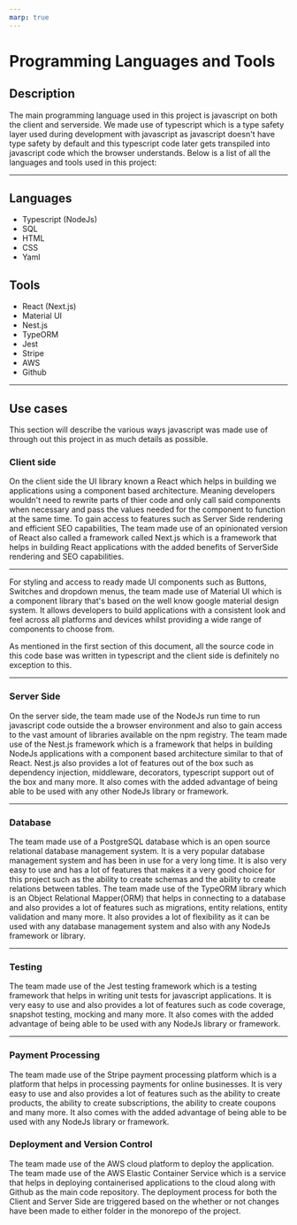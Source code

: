 ```yaml
---
marp: true
---
```


# Programming Languages and Tools

## Description

The main programming language used in this project is javascript on both the client and serverside. We made use of typescript which is a type safety layer used during development with javascript as javascript doesn't have type safety by default and this typescript code later gets transpiled into javascript code which the browser understands. Below is a list of all the languages and tools used in this project:

---

## Languages

- Typescript (NodeJs)
- SQL
- HTML
- CSS
- Yaml

## Tools

- React (Next.js)
- Material UI
- Nest.js
- TypeORM
- Jest
- Stripe
- AWS
- Github

---

## Use cases

This section will describe the various ways javascript was made use of through out this project in as much details as possible.

### Client side

On the client side the UI library known a React which helps in building we applications using a component based architecture. Meaning developers wouldn't need to rewrite parts of thier code and only call said components when necessary and pass the values needed for the component to function at the same time. To gain access to features such as Server Side rendering and efficient SEO capabilities, The team made use of an opinionated version of React also called a framework called Next.js which is a framework that helps in building React applications with the added benefits of ServerSide rendering and SEO capabilities.

---

For styling and access to ready made UI components such as Buttons, Switches and dropdown menus, the team made use of Material UI which is a component library that's based on the well know google material design system. It allows developers to build applications with a consistent look and feel across all platforms and devices whilst providing a wide range of components to choose from.

As mentioned in the first section of this document, all the source code in this code base was written in typescript and the client side is definitely no exception to this.

---

### Server Side

On the server side, the team made use of the NodeJs run time to run javascript code outside the a browser environment and also to gain access to the vast amount of libraries available on the npm registry. The team made use of the Nest.js framework which is a framework that helps in building NodeJs applications with a component based architecture similar to that of React. Nest.js also provides a lot of features out of the box such as dependency injection, middleware, decorators, typescript support out of the box and many more. It also comes with the added advantage of being able to be used with any other NodeJs library or framework.

---

### Database

The team made use of a PostgreSQL database which is an open source relational database management system. It is a very popular database management system and has been in use for a very long time. It is also very easy to use and has a lot of features that makes it a very good choice for this project such as the ability to create schemas and the ability to create relations between tables. The team made use of the TypeORM library which is an Object Relational Mapper(ORM) that helps in connecting to a database and also provides a lot of features such as migrations, entity relations, entity validation and many more. It also provides a lot of flexibility as it can be used with any database management system and also with any NodeJs framework or library.

---

### Testing

The team made use of the Jest testing framework which is a testing framework that helps in writing unit tests for javascript applications. It is very easy to use and also provides a lot of features such as code coverage, snapshot testing, mocking and many more. It also comes with the added advantage of being able to be used with any NodeJs library or framework.

---

### Payment Processing

The team made use of the Stripe payment processing platform which is a platform that helps in processing payments for online businesses. It is very easy to use and also provides a lot of features such as the ability to create products, the ability to create subscriptions, the ability to create coupons and many more. It also comes with the added advantage of being able to be used with any NodeJs library or framework.

### Deployment and Version Control

The team made use of the AWS cloud platform to deploy the application. The team made use of the AWS Elastic Container Service which is a service that helps in deploying containerised applications to the cloud along with Github as the main code repository. The deployment process for both the Client and Server Side are triggered based on the whether or not changes have been made to either folder in the monorepo of the project.
